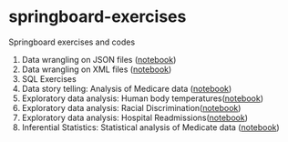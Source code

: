 # springboard-exercises
Springboard exercises and codes

1. Data wrangling on JSON files ([notebook](https://github.com/bhimmetoglu/springboard-exercises/blob/master/data_wrangling_JSON/sliderule_dsi_json_exercise.ipynb))
2. Data wrangling on XML files ([notebook](https://github.com/bhimmetoglu/springboard-exercises/blob/master/data_wrangling_XML/sliderule_dsi_xml_exercise.ipynb))
3. SQL Exercises
4. Data story telling: Analysis of Medicare data ([notebook](https://github.com/bhimmetoglu/springboard-exercises/blob/master/data_story_telling/Medicare%20Data%20Exploration.ipynb))
5. Exploratory data analysis: Human body temperatures([notebook](https://github.com/bhimmetoglu/springboard-exercises/blob/master/exploratory_data_analysis/human_temp/sliderule_dsi_inferential_statistics_exercise_1.ipynb))
6. Exploratory data analysis: Racial Discrimination([notebook](https://github.com/bhimmetoglu/springboard-exercises/blob/master/exploratory_data_analysis/racial_disc/sliderule_dsi_inferential_statistics_exercise_2.ipynb))
7. Exploratory data analysis: Hospital Readmissions([notebook](https://github.com/bhimmetoglu/springboard-exercises/blob/master/exploratory_data_analysis/hospital_readmit/sliderule_dsi_inferential_statistics_exercise_3.ipynb))
8. Inferential Statistics: Statistical analysis of Medicate data ([notebook](https://github.com/bhimmetoglu/springboard-exercises/blob/master/inferential_statistics/Medicare%20Data%20-%20Inferential%20Statistics.ipynb))
